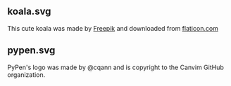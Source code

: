 ## koala.svg
This cute koala was made by [Freepik](https://www.flaticon.com/authors/freepik) and downloaded from [flaticon.com](https://www.flaticon.com/")

## pypen.svg
PyPen's logo was made by @cqann and is copyright to the Canvim GitHub organization.